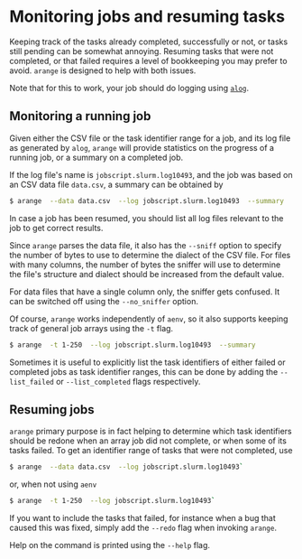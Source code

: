 # Monitoring jobs and resuming tasks

Keeping track of the tasks already completed, successfully or not, or tasks
still pending can be somewhat annoying.  Resuming tasks that were not
completed, or that failed requires a level of bookkeeping you may prefer
to avoid.  `arange`  is designed to help with both issues.

Note that for this to work, your job should do logging using
[`alog`](alog.md).

## Monitoring a running job

Given either the CSV file or the task identifier range for a job, and its
log file as generated by `alog`, `arange` will provide statistics on the
progress of a running job, or a summary on a completed job.

If the log file's name is `jobscript.slurm.log10493`, and the job was based
on an CSV data file `data.csv`, a summary can be obtained by

```bash
$ arange  --data data.csv  --log jobscript.slurm.log10493  --summary
```
In case a job has been resumed, you should list all log files relevant to
the job to get correct results.

Since `arange` parses the data file, it also has the `--sniff` option to
specify the number of bytes to use to determine the dialect of the CSV
file.  For files with many columns, the number of bytes the sniffer will
use to determine the file's structure and dialect should be increased
from the default value.

For data files that have a single column only, the sniffer gets confused.
It can be switched off using the `--no_sniffer` option.

Of course, `arange` works independently of `aenv`, so it also supports
keeping track of general job arrays using the `-t` flag.
```bash
$ arange  -t 1-250  --log jobscript.slurm.log10493  --summary
```

Sometimes it is useful to explicitly list the task identifiers of either
failed or completed jobs as task identifier ranges, this can be done by
adding the `--list_failed` or `--list_completed` flags respectively.

## Resuming jobs
`arange` primary purpose is in fact helping to determine which task
identifiers should be redone when an array job did not complete, or when
some of its tasks failed.  To get an identifier range of tasks that were
not completed, use
```bash
$ arange  --data data.csv  --log jobscript.slurm.log10493`
```
or, when not using `aenv`
```bash
$ arange  -t 1-250  --log jobscript.slurm.log10493`
```

If you want to include the tasks that failed, for instance when a bug that
caused this was fixed, simply add the `--redo` flag when invoking `arange`.

Help on the command is printed using the `--help` flag.
